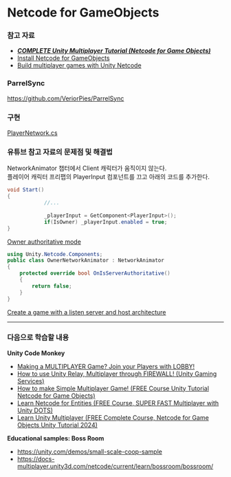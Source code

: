 # Netcode for GameObjects

### 참고 자료
* [***COMPLETE Unity Multiplayer Tutorial (Netcode for Game Objects)***](https://www.youtube.com/watch?v=3yuBOB3VrCk)  
* [Install Netcode for GameObjects](https://docs-multiplayer.unity3d.com/netcode/current/installation/)  
* [Build multiplayer games with Unity Netcode](https://unity.com/products/netcode)  

### ParrelSync
https://github.com/VeriorPies/ParrelSync

### 구현
[PlayerNetwork.cs](Assets/_MaJunseob/Scripts/PlayerNetwork.cs)

### 유튜브 참고 자료의 문제점 및 해결법
NetworkAnimator 챕터에서 Client 캐릭터가 움직이지 않는다.  
플레이어 캐릭터 프리팹의 PlayerInput 컴포넌트를 끄고 아래의 코드를 추가한다.
```C#
void Start()
{
            //...
            
            _playerInput = GetComponent<PlayerInput>();
            if(IsOwner) _playerInput.enabled = true;
}
```

[Owner authoritative mode](https://docs-multiplayer.unity3d.com/netcode/current/components/networkanimator/#owner-authoritative-mode)
```C#
using Unity.Netcode.Components;
public class OwnerNetworkAnimator : NetworkAnimator
{
    protected override bool OnIsServerAuthoritative()
    {
        return false;
    }
}
```

[Create a game with a listen server and host architecture](https://docs-multiplayer.unity3d.com/netcode/current/learn/listen-server-host-architecture/)

---------------------------------------------------
### 다음으로 학습할 내용
**Unity Code Monkey**  
* [Making a MULTIPLAYER Game? Join your Players with LOBBY!](https://www.youtube.com/watch?v=-KDlEBfCBiU)  
* [How to use Unity Relay, Multiplayer through FIREWALL! (Unity Gaming Services)](https://www.youtube.com/watch?v=msPNJ2cxWfw)  
* [How to make Simple Multiplayer Game! (FREE Course Unity Tutorial Netcode for Game Objects)](https://www.youtube.com/watch?v=YmUnXsOp_t0)  
* [Learn Netcode for Entities (FREE Course, SUPER FAST Multiplayer with Unity DOTS)](https://www.youtube.com/watch?v=-3EVvJ8kr1U)  
* [Learn Unity Multiplayer (FREE Complete Course, Netcode for Game Objects Unity Tutorial 2024)](https://www.youtube.com/watch?v=7glCsF9fv3s&list=PLzDRvYVwl53sSmEcIgZyDzrc0Smpq_9fN&index=1)  

**Educational samples: Boss Room**  
* https://unity.com/demos/small-scale-coop-sample  
* https://docs-multiplayer.unity3d.com/netcode/current/learn/bossroom/bossroom/  

